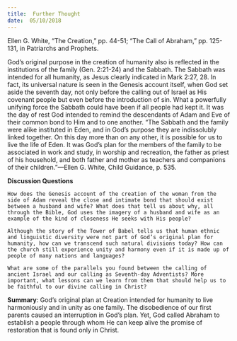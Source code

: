 ```yaml
---
title:  Further Thought
date:  05/10/2018
---
```


Ellen G. White, “The Creation,” pp. 44-51; “The Call of Abraham,” pp. 125-131, in Patriarchs and Prophets.

God’s original purpose in the creation of humanity also is reflected in the institutions of the family (Gen. 2:21-24) and the Sabbath. The Sabbath was intended for all humanity, as Jesus clearly indicated in Mark 2:27, 28. In fact, its universal nature is seen in the Genesis account itself, when God set aside the seventh day, not only before the calling out of Israel as His covenant people but even before the introduction of sin. What a powerfully unifying force the Sabbath could have been if all people had kept it. It was the day of rest God intended to remind the descendants of Adam and Eve of their common bond to Him and to one another. “The Sabbath and the family were alike instituted in Eden, and in God’s purpose they are indissolubly linked together. On this day more than on any other, it is possible for us to live the life of Eden. It was God’s plan for the members of the family to be associated in work and study, in worship and recreation, the father as priest of his household, and both father and mother as teachers and companions of their children.”—Ellen G. White, Child Guidance, p. 535.

**Discussion Questions**

`How does the Genesis account of the creation of the woman from the side of Adam reveal the close and intimate bond that should exist between a husband and wife? What does that tell us about why, all through the Bible, God uses the imagery of a husband and wife as an example of the kind of closeness He seeks with His people?`

`Although the story of the Tower of Babel tells us that human ethnic and linguistic diversity were not part of God’s original plan for humanity, how can we transcend such natural divisions today? How can the church still experience unity and harmony even if it is made up of people of many nations and languages?`

`What are some of the parallels you found between the calling of ancient Israel and our calling as Seventh-day Adventists? More important, what lessons can we learn from them that should help us to be faithful to our divine calling in Christ?`

**Summary**: God’s original plan at Creation intended for humanity to live harmoniously and in unity as one family. The disobedience of our first parents caused an interruption in God’s plan. Yet, God called Abraham to establish a people through whom He can keep alive the promise of restoration that is found only in Christ.